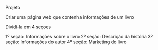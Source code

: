 Projeto

Criar uma página web que contenha informações de um livro

Dividi-la em 4 seçoes

1º seção: Informações sobre o livro
2º seção: Descrição da história
3º seção: Informações do autor
4º seção: Marketing do livro
